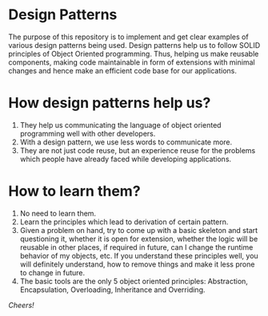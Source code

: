 # Design Patterns
The purpose of this repository is to implement and get clear examples of various design patterns being used. Design patterns help us to follow SOLID principles of Object Oriented programming. Thus, helping us make reusable components, making code maintainable in form of extensions with minimal changes and hence make an efficient code base for our applications.

# How design patterns help us?
1. They help us communicating the language of object oriented programming well with other developers.
2. With a design pattern, we use less words to communicate more.
3. They are not just code reuse, but an experience reuse for the problems which people have already faced while developing applications.

# How to learn them?
1. No need to learn them.
2. Learn the principles which lead to derivation of certain pattern.
3. Given a problem on hand, try to come up with a basic skeleton and start questioning it, whether it is open for extension, whether the logic will be reusable in other places, if required in future, can I change the runtime behavior of my objects, etc. If you understand these principles well, you will definitely understand, how to remove things and make it less prone to change in future.
4. The basic tools are the only 5 object oriented principles: Abstraction, Encapsulation, Overloading, Inheritance and Overriding.

<i>Cheers!</i>